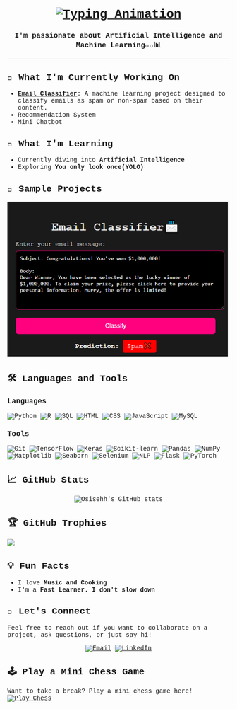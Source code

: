 <div style="font-family: 'Courier New', Courier, monospace;">

  <h1 align="center">
    <a href="#">
      <img src="https://readme-typing-svg.demolab.com?font=Fira+Code&size=40&pause=1000&color=F76B8AFF&center=true&vCenter=true&width=600&lines=Hello,+You👨👩;+I'm+Irudunoghena+Osiseh;+An+AI/ML+Engineer;+Enjoy+your+visit!" alt="Typing Animation">
    </a>
  </h1>

  <h3 align="center">I'm passionate about Artificial Intelligence and Machine Learning🤖🧠📊</h3>

  ---

  ## 🔭 What I'm Currently Working On
  - **[Email Classifier](https://github.com/Osisehh/Email-Classifier)**: A machine learning project designed to classify emails as spam or non-spam based on their content.
  - Recommendation System
  - Mini Chatbot

  ## 🌱 What I'm Learning
  - Currently diving into **Artificial Intelligence**
  - Exploring **You only look once(YOLO)**

  ## 🤖 Sample Projects
<img src="https://github.com/Osisehh/Email-Classifier/blob/master/images/spam.png" width="500"/>

  ## 🛠️ Languages and Tools

  ### Languages
  ![Python](https://img.shields.io/badge/Python-3776AB?style=for-the-badge&logo=python&logoColor=white)
  ![R](https://img.shields.io/badge/R-276DC3?style=for-the-badge&logo=r&logoColor=white)
  ![SQL](https://img.shields.io/badge/SQL-4479A1?style=for-the-badge&logo=postgresql&logoColor=white)
  ![HTML](https://img.shields.io/badge/HTML-E34F26?style=for-the-badge&logo=html5&logoColor=white)
  ![CSS](https://img.shields.io/badge/CSS-1572B6?style=for-the-badge&logo=css3&logoColor=white)
  ![JavaScript](https://img.shields.io/badge/JavaScript-F7DF1E?style=for-the-badge&logo=javascript&logoColor=black)
  ![MySQL](https://img.shields.io/badge/MySQL-4479A1?style=for-the-badge&logo=mysql&logoColor=white)


  ### Tools
  ![Git](https://img.shields.io/badge/Git-F05032?style=for-the-badge&logo=git&logoColor=white)
  ![TensorFlow](https://img.shields.io/badge/TensorFlow-FF6F00?style=for-the-badge&logo=tensorflow&logoColor=white)
  ![Keras](https://img.shields.io/badge/Keras-D00000?style=for-the-badge&logo=keras&logoColor=white)
  ![Scikit-learn](https://img.shields.io/badge/Scikit--learn-F7931E?style=for-the-badge&logo=scikit-learn&logoColor=white)
  ![Pandas](https://img.shields.io/badge/Pandas-150458?style=for-the-badge&logo=pandas&logoColor=white)
  ![NumPy](https://img.shields.io/badge/NumPy-013243?style=for-the-badge&logo=numpy&logoColor=white)
  ![Matplotlib](https://img.shields.io/badge/Matplotlib-008080?style=for-the-badge&logo=matplotlib&logoColor=white)
  ![Seaborn](https://img.shields.io/badge/Seaborn-268BD2?style=for-the-badge&logo=seaborn&logoColor=white)
  ![Selenium](https://img.shields.io/badge/Selenium-43B02A?style=for-the-badge&logo=selenium&logoColor=white)
  ![NLP](https://img.shields.io/badge/NLP-FF2D20?style=for-the-badge&logo=nlp&logoColor=white)
  ![Flask](https://img.shields.io/badge/Flask-000000?style=for-the-badge&logo=flask&logoColor=white)
  ![PyTorch](https://img.shields.io/badge/PyTorch-EE4C2C?style=for-the-badge&logo=pytorch&logoColor=white)



  ## 📈 GitHub Stats
  <p align="center">
    <img src="https://github-readme-stats.vercel.app/api?username=Osisehh&show_icons=true&theme=radical" alt="Osisehh's GitHub stats"/>
  
  </p>

  ## 🏆 GitHub Trophies
![](https://github-profile-trophy.vercel.app/?username=a-lotfi&theme=nord&no-frame=false&no-bg=true&margin-w=4)

  ## 💡 Fun Facts
  - I love **Music and Cooking**
  - I'm a **Fast Learner. I don't slow down**

  ## 🤝 Let's Connect
  Feel free to reach out if you want to collaborate on a project, ask questions, or just say hi!

  <p align="center">
    <a href="mailto:osisehirudunoghena@gmail.com"><img src="https://img.shields.io/badge/Email-D14836?style=for-the-badge&logo=gmail&logoColor=white" alt="Email"></a>
    <a href="https://www.linkedin.com/in/osiseh-irudunoghena"><img src="https://img.shields.io/badge/LinkedIn-0A66C2?style=for-the-badge&logo=linkedin&logoColor=white" alt="LinkedIn"></a>
  </p>

  ## 🕹️ Play a Mini Chess Game
  Want to take a break? Play a mini chess game here!
  [![Play Chess](https://img.shields.io/badge/Play%20Chess-000000?style=for-the-badge&logo=chess&logoColor=white)](https://lichess.org/)

</div>
